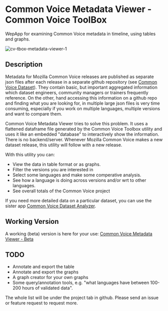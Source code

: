 # Common Voice Metadata Viewer - Common Voice ToolBox

WepApp for examining Common Voice metadata in timeline, using tables and graphs.

![cv-tbox-metadata-viewer-1](https://user-images.githubusercontent.com/8849617/196776948-ca88dc68-0f85-4dc1-880b-cfe3aea00ffd.png)

## Description

Metadata for Mozilla Common Voice releases are published as separate json files after each release in a separate github repository (see [Common Voice Dataset](https://github.com/common-voice/cv-dataset)). They contain basic, but important aggregated information which dataset engineers, community managers or trainers frequently reference. On the other, hand accessing this information on a github repo and finding what you are looking for, in multiple large json files is very time consuming, especially if you work on multiple languages, multiple versions and want to compare them.

Common Voice Metadata Viewer tries to solve this problem. It uses a flattened dataframe file generated by the Common Voice Toolbox utility and uses it like an embedded "database" to interactively show the information. There is no backend/server. Whenever Mozilla Common Voice makes a new dataset release, this utility will follow with a new release.

With this utility you can:

- View the data in table format or as graphs.
- Filter the versions you are interested in
- Select some languages and make some comperative analysis.
- See how a language is doing across versions and/or wrt to other languages.
- See overall totals of the Common Voice project

If you need more detailed data on a particular dataset, you can use the sister app [Common Voice Dataset Analyzer](https://cv-dataset-analyzer.netlify.app/).

## Working Version

A working (beta) version is here for your use: [Common Voice Metadata Viewer - Beta](https://cv-metadata-viewer.netlify.app/)

## TODO

- Annotate and export the table
- Annotate and export the graphs
- A graph creator for your own graphs
- Some query/annotation tools, e.g. "what languages have between 100-200 hours of validated data".

The whole list will be under the project tab in github. Please send an issue or feature request to request more.
